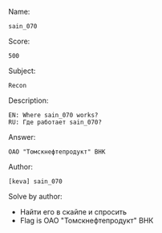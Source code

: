 Name:

	sain_070

Score:

	500

Subject:

	Recon

Description:

	EN: Where sain_070 works?
	RU: Где работает sain_070?

Answer:

	ОАО "Томскнефтепродукт" ВНК

Author:

	[keva] sain_070

Solve by author:

* Найти его в скайпе и спросить
* Flag is ОАО "Томскнефтепродукт" ВНК

